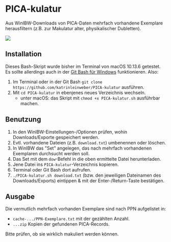 # PICA-kulatur

Aus WinIBW-Downloads von PICA-Daten mehrfach vorhandene Exemplare herausfiltern (z.B. zur Makulatur alter, physikalischer Dubletten).

![](PICA-kulatur.gif)


## Installation

Dieses Bash-Skript wurde bisher im Terminal von macOS 10.13.6 getestet.
Es sollte allerdings auch in der [Git Bash für Windows](https://github.com/git-for-windows/git/releases/download/v2.19.2.windows.1/Git-2.19.2-64-bit.exe)
funktionieren. Also:

1. Im Terminal oder in der Git Bash `git clone https://github.com/katrinleinweber/PICA-kulatur` ausführen.
1. Mit `cd PICA-kulatur` in ebenjenes neues Verzeichnis wechseln.
    - unter macOS: das Skript mit `chmod +x PICA-kulatur.sh` ausführbar machen.


## Benutzung

1. In den WinIBW-Einstellungen-/Optionen prüfen, wohin Downloads/Exporte gespeichert werden.
1. Evtl. vorhandene Dateien (z.B. `download.txt`) umbenennen oder löschen.
1. In WinIBW das "Set" angelegen, das nach mehrfach vorhandenen Exemplaren durchsucht werden soll.
1. Das Set mit dem `dow`-Befehl in die oben ermittelte Datei herunterladen.
1. Jene Datei ins `PICA-kulatur`-Verzeichnis kopieren.
1. Terminal oder Git Bash dort aufrufen.
1. `./PICA-kulatur.sh download.txt` (bzw. den jeweiligen Dateinamen des Downloads/Exports) eintippen & mit der Enter-/Return-Taste bestätigen.


## Ausgabe

Die vermutlich mehrfach vorhanden Exemplare sind nach PPN aufgelistet in:

- `cache-.../PPN-Exemplare.txt` mit der gezählten Anzahl.
- `...zip` Kopien der gefundenen PICA-Records.

Bitte prüfen, ob sie wirklich makuliert werden können.
